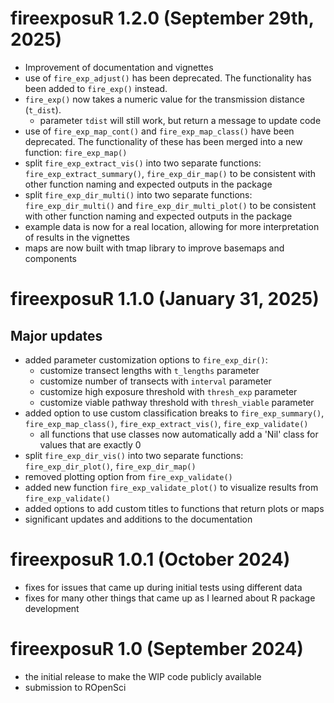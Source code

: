 # fireexposuR 1.2.0 (September 29th, 2025)

* Improvement of documentation and vignettes
* use of `fire_exp_adjust()` has been deprecated. The functionality has been added
to `fire_exp()` instead.
* `fire_exp()` now takes a numeric value for the transmission distance (`t_dist`).
    * parameter `tdist` will still work, but return a message to update code
* use of `fire_exp_map_cont()` and `fire_exp_map_class()` have been deprecated.
The functionality of these has been merged into a new function: `fire_exp_map()`
* split `fire_exp_extract_vis()` into two separate functions: 
`fire_exp_extract_summary()`, `fire_exp_dir_map()` to be consistent with other
function naming and expected outputs in the package
* split `fire_exp_dir_multi()` into two separate functions:
`fire_exp_dir_multi()` and `fire_exp_dir_multi_plot()` to be consistent with 
other function naming and expected outputs in the package
* example data is now for a real location, allowing for more interpretation of
results in the vignettes
* maps are now built with tmap library to improve basemaps and components

# fireexposuR 1.1.0 (January 31, 2025)

## Major updates 

* added parameter customization options to `fire_exp_dir()`:
    * customize transect lengths with `t_lengths` parameter
    * customize number of transects with `interval` parameter
    * customize high exposure threshold with `thresh_exp` parameter
    * customize viable pathway threshold with `thresh_viable` parameter
* added option to use custom classification breaks to `fire_exp_summary()`, 
`fire_exp_map_class()`, `fire_exp_extract_vis()`, `fire_exp_validate()`
    * all functions that use classes now automatically add a 'Nil' class for 
    values that are exactly 0
* split `fire_exp_dir_vis()` into two separate functions: `fire_exp_dir_plot()`,
`fire_exp_dir_map()`
* removed plotting option from `fire_exp_validate()` 
* added new function `fire_exp_validate_plot()` to visualize results from
`fire_exp_validate()`
* added options to add custom titles to functions that return plots or maps
* significant updates and additions to the documentation

# fireexposuR 1.0.1 (October 2024)

* fixes for issues that came up during initial tests using different data
* fixes for many other things that came up as I learned about R package development

# fireexposuR 1.0 (September 2024)

* the initial release to make the WIP code publicly available
* submission to ROpenSci
